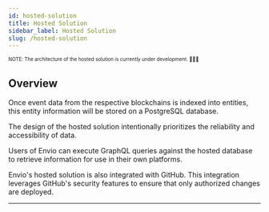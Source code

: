 ```yaml
---
id: hosted-solution
title: Hosted Solution
sidebar_label: Hosted Solution
slug: /hosted-solution
---
```


<sub><sup> NOTE: The architecture of the hosted solution is currently under development. 👷‍♀️👷 </sup></sub>

## Overview

Once event data from the respective blockchains is indexed into entities, this entity information will be stored on a PostgreSQL database.

The design of the hosted solution intentionally prioritizes the reliability and accessibility of data.

Users of Envio can execute GraphQL queries against the hosted database to retrieve information for use in their own platforms.

Envio's hosted solution is also integrated with GitHub. This integration leverages GitHub's security features to ensure that only authorized changes are deployed.

---
